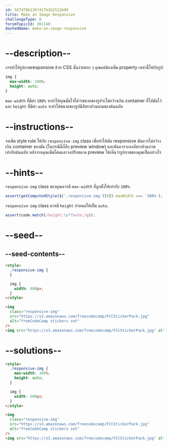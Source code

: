 ```yaml
---
id: 587d78b1367417b2b2512b09
title: Make an Image Responsive
challengeType: 0
forumTopicId: 301140
dashedName: make-an-image-responsive
---
```


# --description--

การทำให้รูปภาพresponsive ด้วย CSS นั้นง่ายมาก ๆ
คุณแค่ต้องเพิ่ม property เหล่านี้ให้กับรูป:

```css
img {
  max-width: 100%;
  height: auto;
}
```

`max-width` ที่มีค่า `100%` จะทำให้คุณมั่นใจได้ว่าขนาดของรูปจะไม่กว้างเกิน container ที่ใส่มันไว้
และ `height` ที่มีค่า `auto` จะทำให้ขนาดของรูปมีอัตราส่วนตามของต้นฉบับ

# --instructions--

จงเพิ่ม style rule ให้กับ `responsive-img` class เพื่อทำให้มัน responsive
มันควรไม่กว้างเกิน container ของมัน (ในกรณีนี้ก็คือ preview window) และมันควรจะคงอัตราส่วนภาพเท่ากับต้นฉบับ
หลังจากคุณเพิ่มโค้ดและจงปรับขนาด preview ให้เห็นว่ารูปภาพของคุณเป็นอย่างไร

# --hints--

`responsive-img` class ของคุณควรมี `max-width` ที่ถูกตั้งให้เท่ากับ `100%`.

```js
assert(getComputedStyle($('.responsive-img')[0]).maxWidth === '100%');
```

`responsive-img` class ควรมี `height` กำหนดให้เป็น `auto`.

```js
assert(code.match(/height:\s*?auto;/g));
```

# --seed--

## --seed-contents--

```html
<style>
  .responsive-img {
  }

  img {
    width: 600px;
  }
</style>

<img
  class="responsive-img"
  src="https://s3.amazonaws.com/freecodecamp/FCCStickerPack.jpg"
  alt="freeCodeCamp stickers set"
/>
<img src="https://s3.amazonaws.com/freecodecamp/FCCStickerPack.jpg" alt="freeCodeCamp stickers set" />
```

# --solutions--

```html
<style>
  .responsive-img {
    max-width: 100%;
    height: auto;
  }

  img {
    width: 600px;
  }
</style>

<img
  class="responsive-img"
  src="https://s3.amazonaws.com/freecodecamp/FCCStickerPack.jpg"
  alt="freeCodeCamp stickers set"
/>
<img src="https://s3.amazonaws.com/freecodecamp/FCCStickerPack.jpg" alt="freeCodeCamp stickers set" />
```
